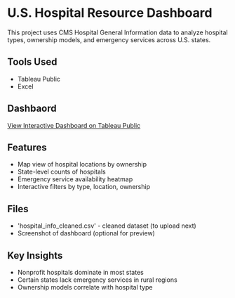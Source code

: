 # U.S. Hospital Resource Dashboard

This project uses CMS Hospital General Information data to analyze hospital types, ownership models, and emergency services across U.S. states.

## Tools Used
- Tableau Public
- Excel

## Dashbaord
[View Interactive Dashboard on Tableau Public](https://public.tableau.com/app/profile/rashada.young/viz/HospitalResourceDashbaord/Dashboard1)

## Features
- Map view of hospital locations by ownership
- State-level counts of hospitals
- Emergency service availability heatmap
- Interactive filters by type, location, ownership

## Files
- 'hospital_info_cleaned.csv' - cleaned dataset (to upload next)
- Screenshot of dashboard (optional for preview)

## Key Insights
- Nonprofit hospitals dominate in most states
- Certain states lack emergency services in rural regions
- Ownership models correlate with hospital type
 
